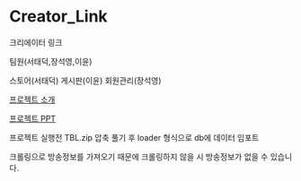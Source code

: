 # Creator_Link
크리에이터 링크

팀원(서태덕,장석영,이윤)

스토어(서태덕)
게시판(이윤)
회원관리(장석영)

[프로젝트 소개](https://yielding-derby-88a.notion.site/CreatorLink-6a448c0a3ba84b958c5c091c0a16b327?pvs=4)

[프로젝트 PPT](https://www.miricanvas.com/v/138rksk)

프로젝트 실행전 TBL.zip 압축 풀기 후 loader 형식으로 db에 데이터 임포트

크롤링으로 방송정보를 가져오기 때문에 크롤링하지 않을 시 방송정보가 없을 수 있습니다.
